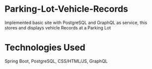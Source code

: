 # Parking-Lot-Vehicle-Records
Implemented basic site with PostgreSQL and GraphQL as service, this stores and displays vehicle Records at a Parking Lot

# Technologies Used
Spring Boot, PostgreSQL, CSS/HTML/JS, GraphQL

